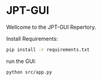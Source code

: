 # JPT-GUI

Wellcome to the JPT-GUI Repertory.

Install Requirements: 
```sh
pip install -r requirements.txt
```
run the GUI:
```sh
python src/app.py
```
